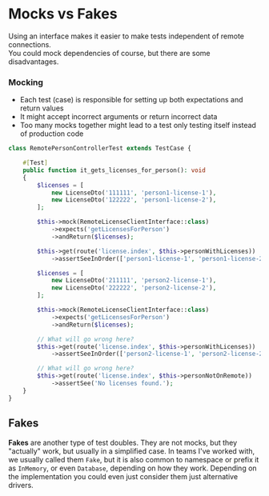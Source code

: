 # Mocks vs Fakes

Using an interface makes it easier to make tests independent of remote connections.  
You could mock dependencies of course, but there are some disadvantages.

### Mocking

- Each test (case) is responsible for setting up both expectations and return values
- It might accept incorrect arguments or return incorrect data
- Too many mocks together might lead to a test only testing itself instead of production code

```php
class RemotePersonControllerTest extends TestCase {

    #[Test]
    public function it_gets_licenses_for_person(): void
    {
        $licenses = [
            new LicenseDto('111111', 'person1-license-1'),
            new LicenseDto('122222', 'person1-license-2'),
        ];

        $this->mock(RemoteLicenseClientInterface::class)
            ->expects('getLicensesForPerson')
            ->andReturn($licenses);

        $this->get(route('license.index', $this->personWithLicenses))
            ->assertSeeInOrder(['person1-license-1', 'person1-license-2']);

        $licenses = [
            new LicenseDto('211111', 'person2-license-1'),
            new LicenseDto('222222', 'person2-license-2'),
        ];

        $this->mock(RemoteLicenseClientInterface::class)
            ->expects('getLicensesForPerson')
            ->andReturn($licenses);

        // What will go wrong here?
        $this->get(route('license.index', $this->personWithLicenses))
            ->assertSeeInOrder(['person2-license-1', 'person2-license-2']); 

        // What will go wrong here?
        $this->get(route('license.index', $this->personNotOnRemote))
            ->assertSee('No licenses found.'); 
    }
} 
```

## Fakes

**Fakes** are another type of test doubles. They are not mocks, but they "actually" work, but usually in a simplified case.
In teams I've worked with, we usually called them `Fake`,
but it is also common to namespace or prefix it as `InMemory`, or even `Database`, depending on how they work.
Depending on the implementation you could even just consider them just alternative drivers.
